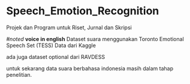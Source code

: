 # Speech_Emotion_Recognition
Projek dan Program untuk Riset, Jurnal dan Skripsi

_#noted_ **voice in english**
Dataset suara menggunakan Toronto Emotional Speech Set (TESS) Data dari Kaggle

ada juga dataset optional dari RAVDESS

untuk sekarang data suara berbahasa indonesia masih dalam tahap penelitian.
